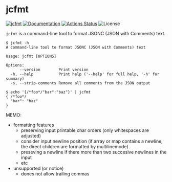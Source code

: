 jcfmt
=====

[![jcfmt](https://img.shields.io/crates/v/jcfmt.svg)](https://crates.io/crates/jcfmt)
[![Documentation](https://docs.rs/jcfmt/badge.svg)](https://docs.rs/jcfmt)
[![Actions Status](https://github.com/sile/jcfmt/workflows/CI/badge.svg)](https://github.com/sile/jcfmt/actions)
![License](https://img.shields.io/crates/l/jcfmt)

`jcfmt` is a command-line tool to format JSONC (JSON with Comments) text.

```console
$ jcfmt -h
A command-line tool to format JSONC (JSON with Comments) text

Usage: jcfmt [OPTIONS]

Options:
      --version        Print version
  -h, --help           Print help ('--help' for full help, '-h' for summary)
  -s, --strip-comments Remove all comments from the JSON output

$ echo '{/*foo*/"bar":"baz"}' | jcfmt
{ /*foo*/
  "bar": "baz"
}
```

MEMO:
- formatting features
  - preserving input printable char orders (only whitespaces are adjusted)
  - consider input newline position (if array or map contains a newline, the direct children are formatted by multilinemode)
  - preseving a newline if there more than two succesive newlines in the input
  - etc
- unsupported (or notice)
  - dones not allow trailing commas

